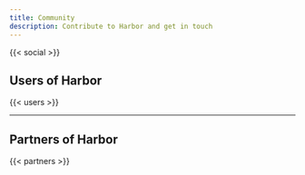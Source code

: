 ```yaml
---
title: Community
description: Contribute to Harbor and get in touch
---
```


{{< social >}}

## Users of Harbor

{{< users >}}

---

## Partners of Harbor

{{< partners >}}